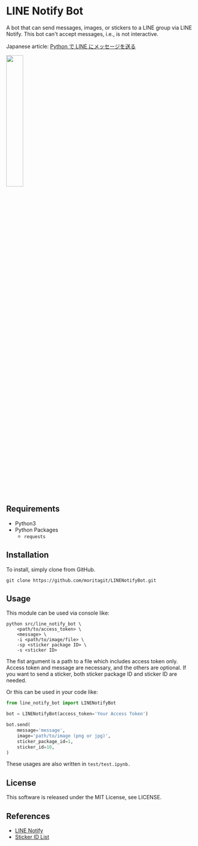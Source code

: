 # LINE Notify Bot

A bot that can send messages, images, or stickers to a LINE group via LINE Notify.
This bot can't accept messages, i.e., is not interactive.

Japanese article: [Python で LINE にメッセージを送る](https://qiita.com/moriita/items/5b199ac6b14ceaa4f7c9)

<img src="https://github.com/moritagit/LINENotifyBot/blob/doc/figures/imprement_example.png" width=30%>

## Requirements

- Python3
- Python Packages
  - `requests`

## Installation

To install, simply clone from GitHub.

```console
git clone https://github.com/moritagit/LINENotifyBot.git
```

## Usage

This module can be used via console like:

```console
python src/line_notify_bot \
    <path/to/access_token> \
    <message> \
    -i <path/to/image/file> \
    -sp <sticker package ID> \
    -s <sticker ID>
```

The fist argument is a path to a file which includes access token only.
Access token and message are necessary, and the others are optional.
If you want to send a sticker, both sticker package ID and sticker ID are needed.

Or this can be used in your code like:

```python
from line_notify_bot import LINENotifyBot

bot = LINENotifyBot(access_token='Your Access Token')

bot.send(
    message='message',
    image='path/to/image (png or jpg)',
    sticker_package_id=1,
    sticker_id=10,
)
```

These usages are also written in `test/test.ipynb.`

## License

This software is released under the MIT License, see LICENSE.

## References

- [LINE Notify](https://notify-bot.line.me/ja/)
- [Sticker ID List](https://developers.line.biz/ja/docs/messaging-api/sticker-list/)

